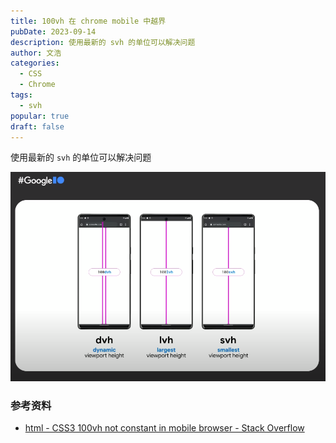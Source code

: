 ```yaml
---
title: 100vh 在 chrome mobile 中越界
pubDate: 2023-09-14
description: 使用最新的 svh 的单位可以解决问题
author: 文浩
categories:
  - CSS
  - Chrome
tags:
  - svh
popular: true
draft: false
---
```


使用最新的 `svh` 的单位可以解决问题

![alt](assets/Pasted%20image%2020230914203946.png)


### 参考资料


- [html - CSS3 100vh not constant in mobile browser - Stack Overflow](https://stackoverflow.com/questions/37112218/css3-100vh-not-constant-in-mobile-browser)


